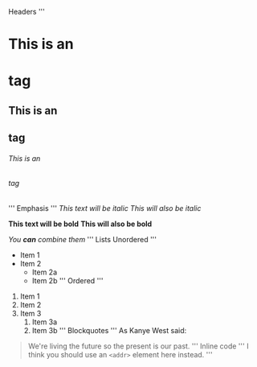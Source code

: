 Headers
'''
# This is an <h1> tag
## This is an <h2> tag
###### This is an <h6> tag
'''
Emphasis
'''
*This text will be italic*
_This will also be italic_

**This text will be bold**
__This will also be bold__

_You **can** combine them_
'''
Lists
Unordered
'''
* Item 1
* Item 2
  * Item 2a
  * Item 2b
'''
Ordered
'''
1. Item 1
1. Item 2
1. Item 3
   1. Item 3a
   1. Item 3b
'''
Blockquotes
'''
As Kanye West said:

> We're living the future so
> the present is our past.
'''
Inline code
'''
I think you should use an
`<addr>` element here instead.
'''
